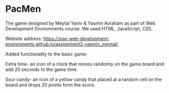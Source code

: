 # PacMen
 
 The game designed by Meytal Yaniv & Yasmin Avraham as part of Web Development Environments course.
 We used HTML, JavaScript, CSS.
 
Website address: https://sise-web-development-environments.github.io/assignment2-yasmin_meytal/

Added functionality to the basic game:

Extra time- an icon of a clock that moves randomly on the game board and add 20 seconds to the game time.

Sour candy- an icon of a yellow candy that placed at a random cell on the board and drops 20 points form the score.


